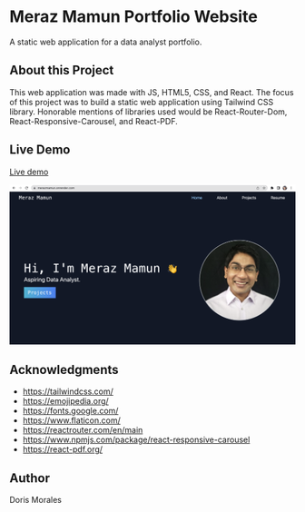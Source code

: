 # Meraz Mamun Portfolio Website
A static web application for a data analyst portfolio.

## About this Project
This web application was made with JS, HTML5, CSS, and React. The focus of this project was to build a static web application using Tailwind CSS library. Honorable mentions of libraries used would be React-Router-Dom, React-Responsive-Carousel, and React-PDF.

## Live Demo
[Live demo](https://merazmamun.onrender.com/) 

![alt text](https://github.com/moralesdoris880/mmportfolio/blob/main/public/demoimage.png "Portfolio Website Home Page Screenshot")

## Acknowledgments

* https://tailwindcss.com/ 
* https://emojipedia.org/
* https://fonts.google.com/
* https://www.flaticon.com/
* https://reactrouter.com/en/main 
* https://www.npmjs.com/package/react-responsive-carousel 
* https://react-pdf.org/   

## Author

Doris Morales